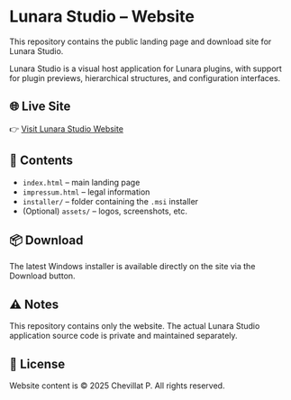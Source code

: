 # Lunara Studio – Website

This repository contains the public landing page and download site for Lunara Studio.

Lunara Studio is a visual host application for Lunara plugins, with support for plugin previews, hierarchical structures, and configuration interfaces.

## 🌐 Live Site
👉 [Visit Lunara Studio Website](https://chevp.github.io/lunara-studio-site/)

## 📁 Contents

- `index.html` – main landing page  
- `impressum.html` – legal information  
- `installer/` – folder containing the `.msi` installer  
- (Optional) `assets/` – logos, screenshots, etc.

## 📦 Download
The latest Windows installer is available directly on the site via the Download button.

## ⚠️ Notes
This repository contains only the website.
The actual Lunara Studio application source code is private and maintained separately.

## 📄 License
Website content is © 2025 Chevillat P. All rights reserved.

